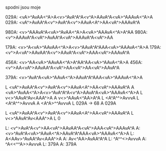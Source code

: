 

spodni jsou moje

029A: <vA<AA>>^AvAA<^A>A<v<A>>^AvA^A<vA>^A<v<A>^A>AAvA^A<v<A>A>^AAAvA<^A>A
029A: <vA<AA>^>AvAA^<A>A<v<A>^>AvA^A<v<A>^>AAvA<A^>A<A>A<vA<A>^>AAA<A>vA^A

980A: <v<A>>^AAAvA^A<vA<AA>>^AvAA<^A>A<v<A>A>^AAAvA<^A>A<vA>^A<A>A
980A: <v<A>^>AAAvA^A<vA<AA>^>AvAA^<A>A<vA<A>^>AAA<A>vA^A<vA^>A<A>A

179A: <v<A>>^A<vA<A>>^AAvAA<^A>A<v<A>>^AAvA^A<vA>^AA<A>A<v<A>A>^AAAvA<^A>A
179A: <v<A>^>A<vA<A>^>AAvAA^<A>A<v<A>^>AAvA^A<vA^>AA<A>A<vA<A>^>AAA<A>vA^A


456A: <v<A>>^AA<vA<A>>^AAvAA<^A>A<vA>^A<A>A<vA>^A<A>A<v<A>A>^AAvA<^A>A
456A: <v<A>^>AA<vA<A>^>AAvAA^<A>A<vA^>A<A>A<vA^>A<A>A<vA<A>^>AA<A>vA^A


379A: <v<A>>^AvA^A<vA<AA>>^AAvA<^A>AAvA^A<vA>^AA<A>A<v<A>A>^AAAvA<^A>A




L <vA<AA>^>AvAA^<A>A<v<A>^>AvA^A<v<A>^>AAvA<A^>A<A>A<vA<A>^>AAA<A>vA^A
A <vA<AA>>^AvAA<^A>A<v<A>>^AvA^A<vA>^A<v<A>^A>AAvA^A<v<A>A>^AAAvA<^A>A
L v<<A>>^A<A>A<AA>vA^Av<AAA^>A
A v<<A>>^A<A>AvA<^AA>A<vAAA>^A
L <A^A^^>AvvvA
L <A^A^^>AvvvA
A <A^A>^^AvvvA
L 029A -> 68
A 029A

L <vA<AA>^>AvAA^<A>A<v<A>^>AvA^A<v<A>^>AAvA<A^>A<A>A<vA<A>^>AAA<A>vA^A
L v<<A>>^A<A>A<AA>vA^Av<AAA^>A
L 0


L: <v<A>^>AvA^A<v<A>^>AA<vA<A>^>AAvAA^<A>A<vA^>AA<A>A<vA<A>^>AAA<A>vA^A
A: <v<A>>^AvA^A<vA<AA>>^AAvA<^A>AAvA^A<vA>^AA<A>A<v<A>A>^AAAvA<^A>A
L: <A>A<AAv<AA>>^AvAA^Av<AAA^>A
A: <A>Av<<AA>^AA>AvAA^A<vAAA>^A
L: ^A^^<<A>>AvvvA
A: ^A<<^^A>>AvvvA
L: 379A
A: 379A



